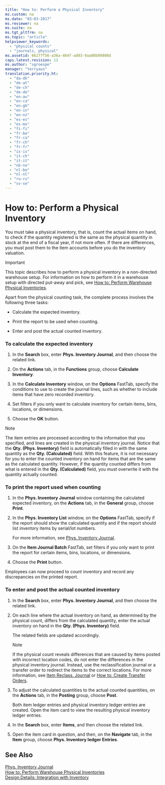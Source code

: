 ```yaml
---
title: "How to: Perform a Physical Inventory"
ms.custom: na
ms.date: "03-03-2017"
ms.reviewer: na
ms.suite: na
ms.tgt_pltfrm: na
ms.topic: "article"
helpviewer_keywords: 
  - "physical counts"
  - "journals, physical"
ms.assetid: 66277f56-a36a-464f-ad03-9aa08b99800d
caps.latest.revision: 11
ms.author: "sgroespe"
manager: "terryaus"
translation.priority.ht: 
  - "da-dk"
  - "de-at"
  - "de-ch"
  - "de-de"
  - "en-au"
  - "en-ca"
  - "en-gb"
  - "en-in"
  - "en-nz"
  - "es-es"
  - "es-mx"
  - "fi-fi"
  - "fr-be"
  - "fr-ca"
  - "fr-ch"
  - "fr-fr"
  - "is-is"
  - "it-ch"
  - "it-it"
  - "nb-no"
  - "nl-be"
  - "nl-nl"
  - "ru-ru"
  - "sv-se"
---
```

# How to: Perform a Physical Inventory
You must take a physical inventory, that is, count the actual items on hand, to check if the quantity registered is the same as the physical quantity in stock at the end of a fiscal year, if not more often. If there are differences, you must post them to the item accounts before you do the inventory valuation.  
  
> [!IMPORTANT]  
>  This topic describes how to perform a physical inventory in a non\-directed warehouse setup. For information on how to perform it in a warehouse setup with directed put\-away and pick, see [How to: Perform Warehouse Physical Inventories](../WarehouseActivities/how-to-perform-warehouse-physical-inventories.md).  
  
 Apart from the physical counting task, the complete process involves the following three tasks:  
  
-   Calculate the expected inventory.  
  
-   Print the report to be used when counting.  
  
-   Enter and post the actual counted inventory.  
  
### To calculate the expected inventory  
  
1.  In the **Search** box, enter **Phys. Inventory Journal**, and then choose the related link.  
  
2.  On the **Actions** tab, in the **Functions** group, choose **Calculate Inventory**.  
  
3.  In the **Calculate Inventory** window, on the **Options** FastTab, specify the conditions to use to create the journal lines, such as whether to include items that have zero recorded inventory.  
  
4.  Set filters if you only want to calculate inventory for certain items, bins, locations, or dimensions.  
  
5.  Choose the **OK** button.  
  
> [!NOTE]  
>  The item entries are processed according to the information that you specified, and lines are created in the physical inventory journal. Notice that the **Qty. \(Phys. Inventory\)** field is automatically filled in with the same quantity as the **Qty. \(Calculated\)** field. With this feature, it is not necessary for you to enter the counted inventory on hand for items that are the same as the calculated quantity. However, if the quantity counted differs from what is entered in the **Qty. \(Calculated\)** field, you must overwrite it with the quantity actually counted.  
  
### To print the report used when counting  
  
1.  In the  **Phys. Inventory Journal** window containing the calculated expected inventory, on the **Actions** tab, in the **General** group, choose **Print**.  
  
2.  In the **Phys. Inventory List** window, on the **Options** FastTab, specify if the report should show the calculated quantity and if the report should list inventory items by serial\/lot numbers.  
  
     For more information, see [Phys. Inventory Journal](../Topic/\($%20N_392%20Phys.%20Inventory%20Journal%20$\).md).  
  
3.  On the **Item Journal Batch** FastTab, set filters if you only want to print the report for certain items, bins, locations, or dimensions.  
  
4.  Choose the **Print** button.  
  
 Employees can now proceed to count inventory and record any discrepancies on the printed report.  
  
### To enter and post the actual counted inventory  
  
1.  In the **Search** box, enter **Phys. Inventory Journal**, and then choose the related link.  
  
2.  On each line where the actual inventory on hand, as determined by the physical count, differs from the calculated quantity, enter the actual inventory on hand in the **Qty. \(Phys. Inventory\)** field.  
  
     The related fields are updated accordingly.  
  
    > [!NOTE]  
    >  If the physical count reveals differences that are caused by items posted with incorrect location codes, do not enter the differences in the physical inventory journal. Instead, use the reclassification journal or a transfer order to redirect the items to the correct locations. For more information, see [Item Reclass. Journal](../WarehouseActivities/-$-n_393-item-reclass.-journal-$-.md) or [How to: Create Transfer Orders](../DesignAndEngineering/how-to-create-transfer-orders.md).  
  
3.  To adjust the calculated quantities to the actual counted quantities, on the **Actions** tab, in the **Posting** group, choose **Post**.  
  
     Both item ledger entries and physical inventory ledger entries are created. Open the item card to view the resulting physical inventory ledger entries.  
  
4.  In the **Search** box, enter **Items**, and then choose the related link.  
  
5.  Open the item card in question, and then, on the **Navigate** tab, in the **Item** group, choose **Phys. Inventory ledger Entries**.  
  
## See Also  
 [Phys. Inventory Journal](../Topic/\($%20N_392%20Phys.%20Inventory%20Journal%20$\).md)   
 [How to: Perform Warehouse Physical Inventories](../WarehouseActivities/how-to-perform-warehouse-physical-inventories.md)   
 [Design Details: Integration with Inventory](../ApplicationDesign/design-details-integration-with-inventory.md)